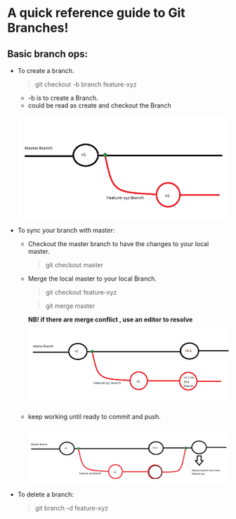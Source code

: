 # A quick reference guide to Git Branches!

## Basic branch ops:

- To create a branch. <br>
  > git checkout -b branch feature-xyz <br>
   - -b is to create a Branch.
   - could be read as create and checkout the Branch

   ![](/static/img/gitBranchCreated.png)


- To sync your branch with master:
  - Checkout the master branch to have the changes to your local master.
    > git checkout master

  - Merge the local master to your local Branch.
    > git checkout feature-xyz

    > git merge master

    <b>NB! if there are merge conflict , use an editor to resolve</b>

    ![](/static/img/mergeIssueSolve.gif)

  - keep working until ready to commit and push.

    ![](/static/img/branchesMerged.png)

- To delete a branch:
  > git branch -d feature-xyz
